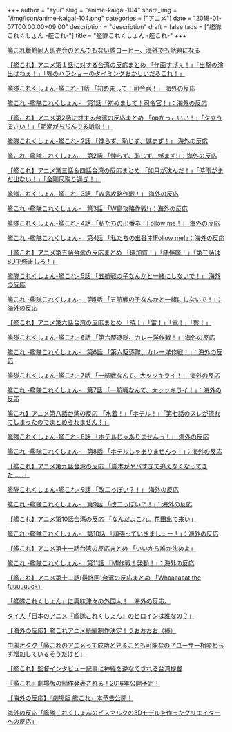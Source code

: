 +++
author = "syui"
slug = "anime-kaigai-104"
share_img = "/img/icon/anime-kaigai-104.png"
categories = ["アニメ"]
date = "2018-01-07T00:00:00+09:00"
description = "description"
draft = false
tags = ["艦隊これくしょん -艦これ-"]
title = "艦隊これくしょん -艦これ-"
+++


<a href="http://www.anihon.com/entry/2017/07/28/130528" rel="nofollow" target="_blank" title=" 艦これ舞鶴同人即売会のとんでもない艦コーヒー、海外でも話題になる"> 艦これ舞鶴同人即売会のとんでもない艦コーヒー、海外でも話題になる</a>


<a href="http://steel1986.blog.fc2.com/blog-entry-1341.html" rel="nofollow" target="_blank" title="【艦これ】アニメ第１話に対する台湾の反応まとめ 「作画すげぇ！」「出撃の演出ぱねぇ！」「響のハラショーのタイミングおかしいだろこれ！」">【艦これ】アニメ第１話に対する台湾の反応まとめ 「作画すげぇ！」「出撃の演出ぱねぇ！」「響のハラショーのタイミングおかしいだろこれ！」</a>


<a href="http://blog.livedoor.jp/otakuhonyaku/archives/1019052522.html" rel="nofollow" target="_blank" title="艦隊これくしょん-艦これ- 1話 「初めまして！司令官！」 海外の反応">艦隊これくしょん-艦これ- 1話 「初めまして！司令官！」 海外の反応</a>


<a href="http://fromdistant.blog.jp/archives/1017204699.html" rel="nofollow" target="_blank" title="艦これ -艦隊これくしょん-　第1話「初めまして！司令官！」：海外の反応">艦これ -艦隊これくしょん-　第1話「初めまして！司令官！」：海外の反応</a>


<a href="http://steel1986.blog.fc2.com/blog-entry-1356.html" rel="nofollow" target="_blank" title="【艦これ】アニメ第2話に対する台湾の反応まとめ 「opかっこいい！」「夕立うるさい！」「朝潮がちぢんでる訴訟！」">【艦これ】アニメ第2話に対する台湾の反応まとめ 「opかっこいい！」「夕立うるさい！」「朝潮がちぢんでる訴訟！」</a>


<a href="http://blog.livedoor.jp/otakuhonyaku/archives/1019048738.html" rel="nofollow" target="_blank" title="艦隊これくしょん-艦これ- 2話 「悖らず、恥じず、憾まず！」 海外の反応">艦隊これくしょん-艦これ- 2話 「悖らず、恥じず、憾まず！」 海外の反応</a>


<a href="http://fromdistant.blog.jp/archives/1017683971.html" rel="nofollow" target="_blank" title="艦これ -艦隊これくしょん-　第2話 「悖らず、恥じず、憾まず!」：海外の反応">艦これ -艦隊これくしょん-　第2話 「悖らず、恥じず、憾まず!」：海外の反応</a>


<a href="http://steel1986.blog.fc2.com/blog-entry-1384.html" rel="nofollow" target="_blank" title="【艦これ】アニメ第三話＆四話台湾の反応まとめ 「如月が沈んだ！」「時雨がまだ出ない！」「金剛尺取り過ぎ！」">【艦これ】アニメ第三話＆四話台湾の反応まとめ 「如月が沈んだ！」「時雨がまだ出ない！」「金剛尺取り過ぎ！」</a>


<a href="http://blog.livedoor.jp/otakuhonyaku/archives/1019041809.html" rel="nofollow" target="_blank" title="艦隊これくしょん-艦これ- 3話 「W島攻略作戦！」 海外の反応">艦隊これくしょん-艦これ- 3話 「W島攻略作戦！」 海外の反応</a>


<a href="http://fromdistant.blog.jp/archives/1018193526.html" rel="nofollow" target="_blank" title="艦これ -艦隊これくしょん-　第3話 「W島攻略作戦!」：海外の反応">艦これ -艦隊これくしょん-　第3話 「W島攻略作戦!」：海外の反応</a>


<a href="http://blog.livedoor.jp/otakuhonyaku/archives/1019021447.html" rel="nofollow" target="_blank" title="艦隊これくしょん-艦これ- 4話 「私たちの出番ネ！Follow me！」 海外の反応">艦隊これくしょん-艦これ- 4話 「私たちの出番ネ！Follow me！」 海外の反応</a>


<a href="http://fromdistant.blog.jp/archives/1018670882.html" rel="nofollow" target="_blank" title="艦これ -艦隊これくしょん-　第4話 「私たちの出番ネ!Follow me!」：海外の反応">艦これ -艦隊これくしょん-　第4話 「私たちの出番ネ!Follow me!」：海外の反応</a>


<a href="http://steel1986.blog.fc2.com/blog-entry-1394.html" rel="nofollow" target="_blank" title="【艦これ】アニメ第五話台湾の反応まとめ 「瑞加賀！」「随伴艦！」「第三話はBDで修正しろ！」">【艦これ】アニメ第五話台湾の反応まとめ 「瑞加賀！」「随伴艦！」「第三話はBDで修正しろ！」</a>


<a href="http://blog.livedoor.jp/otakuhonyaku/archives/1019216539.html" rel="nofollow" target="_blank" title="艦隊これくしょん-艦これ- 5話 「五航戦の子なんかと一緒にしないで！」 海外の反応">艦隊これくしょん-艦これ- 5話 「五航戦の子なんかと一緒にしないで！」 海外の反応</a>


<a href="http://fromdistant.blog.jp/archives/1019137308.html" rel="nofollow" target="_blank" title="艦これ -艦隊これくしょん-　第5話 「五航戦の子なんかと一緒にしないで！」：海外の反応">艦これ -艦隊これくしょん-　第5話 「五航戦の子なんかと一緒にしないで！」：海外の反応</a>


<a href="http://steel1986.blog.fc2.com/blog-entry-1413.html" rel="nofollow" target="_blank" title="【艦これ】アニメ第六話台湾の反応まとめ 「暁！」「雷！」「電！」「響！」">【艦これ】アニメ第六話台湾の反応まとめ 「暁！」「雷！」「電！」「響！」</a>


<a href="http://blog.livedoor.jp/otakuhonyaku/archives/1019658435.html" rel="nofollow" target="_blank" title="艦隊これくしょん-艦これ- 6話 「第六駆逐隊、カレー洋作戦！」 海外の反応">艦隊これくしょん-艦これ- 6話 「第六駆逐隊、カレー洋作戦！」 海外の反応</a>


<a href="http://fromdistant.blog.jp/archives/1019704983.html" rel="nofollow" target="_blank" title="艦これ -艦隊これくしょん-　第6話 「第六駆逐隊、カレー洋作戦！」：海外の反応">艦これ -艦隊これくしょん-　第6話 「第六駆逐隊、カレー洋作戦！」：海外の反応</a>


<a href="http://blog.livedoor.jp/otakuhonyaku/archives/1020220748.html" rel="nofollow" target="_blank" title="艦隊これくしょん-艦これ- 7話 「一航戦なんて、大ッッキライ！」 海外の反応">艦隊これくしょん-艦これ- 7話 「一航戦なんて、大ッッキライ！」 海外の反応</a>


<a href="http://fromdistant.blog.jp/archives/1020194309.html" rel="nofollow" target="_blank" title="艦これ -艦隊これくしょん-　第7話 「一航戦なんて、大ッッキライ！」：海外の反応">艦これ -艦隊これくしょん-　第7話 「一航戦なんて、大ッッキライ！」：海外の反応</a>


<a href="http://steel1986.blog.fc2.com/blog-entry-1445.html" rel="nofollow" target="_blank" title="艦これ】アニメ第八話台湾の反応 「水着！」「ホテル！」「第七話のスレが流れてしまったのでまとめられません！」">艦これ】アニメ第八話台湾の反応 「水着！」「ホテル！」「第七話のスレが流れてしまったのでまとめられません！」</a>


<a href="http://blog.livedoor.jp/otakuhonyaku/archives/1020869486.html" rel="nofollow" target="_blank" title="艦隊これくしょん-艦これ- 8話 「ホテルじゃありませんっ！」 海外の反応">艦隊これくしょん-艦これ- 8話 「ホテルじゃありませんっ！」 海外の反応</a>


<a href="http://fromdistant.blog.jp/archives/1020651767.html" rel="nofollow" target="_blank" title="艦これ -艦隊これくしょん-　第8話 「ホテルじゃありませんっ！」：海外の反応">艦これ -艦隊これくしょん-　第8話 「ホテルじゃありませんっ！」：海外の反応</a>


<a href="http://steel1986.blog.fc2.com/blog-entry-1459.html" rel="nofollow" target="_blank" title="【艦これ】アニメ第九話台湾の反応 「脚本がヤバすぎて追えなくなってきた……」">【艦これ】アニメ第九話台湾の反応 「脚本がヤバすぎて追えなくなってきた……」</a>


<a href="http://blog.livedoor.jp/otakuhonyaku/archives/1021129139.html" rel="nofollow" target="_blank" title="艦隊これくしょん-艦これ- 9話 「改二っぽい？！」 海外の反応">艦隊これくしょん-艦これ- 9話 「改二っぽい？！」 海外の反応</a>


<a href="http://fromdistant.blog.jp/archives/1021188485.html" rel="nofollow" target="_blank" title="艦これ -艦隊これくしょん-　第9話 「改二っぽい？！」：海外の反応">艦これ -艦隊これくしょん-　第9話 「改二っぽい？！」：海外の反応</a>


<a href="http://steel1986.blog.fc2.com/blog-entry-1476.html" rel="nofollow" target="_blank" title="【艦これ】アニメ第10話台湾の反応 「なんだよこれ。花田出て来い」">【艦これ】アニメ第10話台湾の反応 「なんだよこれ。花田出て来い」</a>


<a href="http://fromdistant.blog.jp/archives/1021883093.html" rel="nofollow" target="_blank" title="艦これ -艦隊これくしょん-　第10話 「頑張っていきましょー！」：海外の反応">艦これ -艦隊これくしょん-　第10話 「頑張っていきましょー！」：海外の反応</a>


<a href="http://steel1986.blog.fc2.com/blog-entry-1489.html" rel="nofollow" target="_blank" title="【艦これ】アニメ第十一話台湾の反応まとめ 「いいから誰か沈めよ」">【艦これ】アニメ第十一話台湾の反応まとめ 「いいから誰か沈めよ」</a>


<a href="http://fromdistant.blog.jp/archives/1022438625.html" rel="nofollow" target="_blank" title="艦これ -艦隊これくしょん-　第11話 「MI作戦！発動！」：海外の反応">艦これ -艦隊これくしょん-　第11話 「MI作戦！発動！」：海外の反応</a>


<a href="http://steel1986.blog.fc2.com/blog-entry-1508.html" rel="nofollow" target="_blank" title="【艦これ】アニメ第十二話(最終回)台湾の反応まとめ 「Whaaaaaat the fuuuuuuck」">【艦これ】アニメ第十二話(最終回)台湾の反応まとめ 「Whaaaaaat the fuuuuuuck」</a>


<a href="http://blog.livedoor.jp/zzcj/archives/51881308.html" rel="nofollow" target="_blank" title="「艦隊これくしょん」に興味津々の外国人！　海外の反応。">「艦隊これくしょん」に興味津々の外国人！　海外の反応。</a>


<a href="http://thailog.net/2015/03/02/121524/" rel="nofollow" target="_blank" title="タイ人「日本のアニメ『艦隊これくしょん』のヒロインは誰なの？」">タイ人「日本のアニメ『艦隊これくしょん』のヒロインは誰なの？」</a>


<a href="http://cosmoneapolitan.blog.fc2.com/blog-entry-421.html" rel="nofollow" target="_blank" title="【海外の反応】艦これアニメ続編制作決定！うおおおお（棒）">【海外の反応】艦これアニメ続編制作決定！うおおおお（棒）</a>


<a href="http://blog.livedoor.jp/kashikou/archives/52018900.html" rel="nofollow" target="_blank" title="中国オタク「艦これのアニメって成功と見ることも可能なの？ユーザー相変わらず増加しているそうだけど」">中国オタク「艦これのアニメって成功と見ることも可能なの？ユーザー相変わらず増加しているそうだけど」</a>


<a href="http://steel1986.blog.fc2.com/blog-entry-1536.html" rel="nofollow" target="_blank" title="【艦これ】監督インタビュー記事に神経を逆なでされる台湾提督">【艦これ】監督インタビュー記事に神経を逆なでされる台湾提督</a>


<a href="http://world-action.net/archives/18434" rel="nofollow" target="_blank" title="『艦これ』劇場版の制作発表される！2016年公開予定！">『艦これ』劇場版の制作発表される！2016年公開予定！</a>


<a href="http://animetr.blog.fc2.com/blog-entry-97.html" rel="nofollow" target="_blank" title="【海外の反応】『劇場版 艦これ』本予告公開！">【海外の反応】『劇場版 艦これ』本予告公開！</a>


<a href="http://kaigai-otaku.jp/anime/anime-news/anime098" rel="nofollow" target="_blank" title=" 海外の反応「艦隊これくしょんのビスマルクの3Dモデルを作ったクリエイターへの反応」"> 海外の反応「艦隊これくしょんのビスマルクの3Dモデルを作ったクリエイターへの反応」</a>


